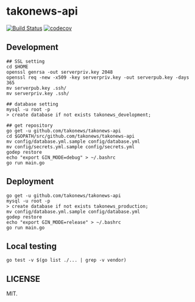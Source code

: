 takonews-api
===========

[![Build Status](https://travis-ci.org/takonews/takonews-api.png?branch=master)](https://travis-ci.org/takonews/takonews-api)
[![codecov](https://codecov.io/gh/takonews/takonews-api/branch/master/graph/badge.svg)](https://codecov.io/gh/takonews/takonews-api)

## Development

```
## SSL setting
cd $HOME
openssl genrsa -out serverpriv.key 2048
openssl req -new -x509 -key serverpriv.key -out serverpub.key -days 365
mv serverpub.key .ssh/
mv serverpriv.key .ssh/

## database setting
mysql -u root -p
> create database if not exists takonews_development;

## get repository
go get -u github.com/takonews/takonews-api
cd $GOPATH/src/github.com/takonews/takonews-api
mv config/database.yml.sample config/database.yml
mv config/secrets.yml.sample config/secrets.yml
godep restore
echo "export GIN_MODE=debug" > ~/.bashrc
go run main.go
```

## Deployment

```
go get -u github.com/takonews/takonews-api
mysql -u root -p
> create database if not exists takonews_production;
mv config/database.yml.sample config/database.yml
godep restore
echo "export GIN_MODE=release" > ~/.bashrc
go run main.go
```

## Local testing

```
go test -v $(go list ./... | grep -v vendor)
```

## LICENSE

MIT.

